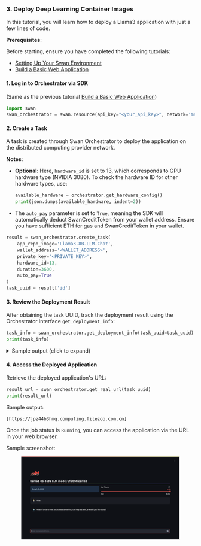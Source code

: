 ### 3. Deploy Deep Learning Container Images

In this tutorial, you will learn how to deploy a Llama3 application with just a few lines of code.

**Prerequisites**:

Before starting, ensure you have completed the following tutorials:
* [Setting Up Your Swan Environment](../quick-start/setting-up-your-swan-environment.md)
* [Build a Basic Web Application](../quick-start/build-a-serverless-web-application.md)

#### 1. Log in to Orchestrator via SDK

(Same as the previous tutorial [Build a Basic Web Application](../quick-start/build-a-serverless-web-application.md))

```python
import swan
swan_orchestrator = swan.resource(api_key="<your_api_key>", network='mainnet', service_name='Orchestrator')
```

#### 2. Create a Task

A task is created through Swan Orchestrator to deploy the application on the distributed computing provider network.

**Notes**:
- **Optional**: Here, `hardware_id` is set to 13, which corresponds to GPU hardware type (NVIDIA 3080). To check the hardware ID for other hardware types, use:
  ```python
  available_hardware = orchestrator.get_hardware_config()
  print(json.dumps(available_hardware, indent=2))
  ```
- The `auto_pay` parameter is set to `True`, meaning the SDK will automatically deduct SwanCreditToken from your wallet address. Ensure you have sufficient ETH for gas and SwanCreditToken in your wallet.

```python
result = swan_orchestrator.create_task(
    app_repo_image='Llama3-8B-LLM-Chat',
    wallet_address='<WALLET_ADDRESS>',
    private_key='<PRIVATE_KEY>',
    hardware_id=13,
    duration=3600,
    auto_pay=True
)
task_uuid = result['id']
```

#### 3. Review the Deployment Result

After obtaining the task UUID, track the deployment result using the Orchestrator interface `get_deployment_info`:

```python
task_info = swan_orchestrator.get_deployment_info(task_uuid=task_uuid)
print(task_info)
```

<details>
<summary>Sample output (click to expand)</summary>

```json
{
  "data": {
    "computing_providers": [
      {
        "beneficiary": "0x000",
        "cp_account_address": "0x000",
        "created_at": 1722488518,
        "freeze_online": null,
        "id": 99,
        "lat": 35.8639,
        "lon": -78.535,
        "multi_address": [
          "/ip4/40.143.96.125/tcp/10011"
        ],
        "name": "new-cp-001",
        "node_id": "04d5b210591aa5aff5b4e49ad6a3ec57b72aefcdc99cd7888fff80b5991452d8a8dce099312cfb7e78637e04e9824a7274160e49176a00394745701ed450a113e2",
        "online": 1,
        "owner_address": "0x000",
        "region": "North Carolina-US",
        "task_types": "[1, 3]",
        "updated_at": 1722544641,
        "version": "2.0",
        "worker_address": "0x000"
      }
    ],
    "jobs": [
      {
        "build_log": "wss://log.cp.filezoo.com.cn:10011/api/v1/computing/lagrange/spaces/log?space_id=QmR7SP2ANxW55w9u6JuxvRs2wAD7asEibn9n6DKsykwR3U&type=build",
        "comments": "Running(downloadSource). downloadSource: no job_result_uri from api. downloadSource(Submitted).",
        "container_log": "wss://log.cp.filezoo.com.cn:10011/api/v1/computing/lagrange/spaces/log?space_id=QmR7SP2ANxW55w9u6JuxvRs2wAD7asEibn9n6DKsykwR3U&type=container",
        "cp_account_address": "0x000",
        "created_at": 1722544628,
        "duration": 3600,
        "ended_at": null,
        "hardware": "C1ae.small",
        "id": 5,
        "job_real_uri": "https://g7dlk8hii5.cp.filezoo.com.cn",
        "job_result_uri": null,
        "job_source_uri": "https://plutotest.acl.swanipfs.com/ipfs/QmR7SP2ANxW55w9u6JuxvRs2wAD7asEibn9n6DKsykwR3U",
        "name": "Job-cb9e9afc-f51c-4fb3-9f70-384e9342e516",
        "node_id": "04d5b210591aa5aff5b4e49ad6a3ec57b72aefcdc99cd7888fff80b5991452d8a8dce099312cfb7e78637e04e9824a7274160e49176a00394745701ed450a113e2",
        "start_at": 1722544628,
        "status": "Running",
        "storage_source": "swanhub",
        "task_uuid": "f6e81501-4d59-44fe-9ce9-85f8ccc86529",
        "type": null,
        "updated_at": 1722544659,
        "uuid": "cb9e9afc-f51c-4fb3-9f70-384e9342e516"
      }
    ],
    "task": {
      "comments": null,
      "created_at": 1722544608,
      "end_at": 1722548208,
      "id": 3,
      "leading_job_id": "cb9e9afc-f51c-4fb3-9f70-384e9342e516",
      "name": null,
      "refund_amount": null,
      "refund_wallet": "0x000",
      "source": "v2",
      "start_at": 1722544608,
      "start_in": 300,
      "status": "completed",
      "task_detail": {
        "amount": 0.0,
        "bidder_limit": 3,
        "created_at": 1722544608,
        "dcc_selected_cp_list": null,
        "duration": 172800,
        "end_at": 1722548208,
        "hardware": "<hardware_name>",
        "job_result_uri": null,
        "job_source_uri": "https://plutotest.acl.swanipfs.com/ipfs/QmR7SP2ANxW55w9u6JuxvRs2wAD7asEibn9n6DKsykwR3U",
        "price_per_hour": "0.0",
        "requirements": {
          "hardware": "None",
          "hardware_type": "GPU",
          "memory": "2",
          "preferred_cp_list": null,
          "region": "global",
          "storage": null,
          "update_max_lag": null,
          "vcpu": "2"
        },
        "space": {
          "activeOrder": {
            "config": {
              "description": "3080",
              "hardware": "GPU",
              "hardware_id": 0,
              "hardware_type": "GPU",
              "memory": 2,
              "name": "<hardware_name>",
              "price_per_hour": 10.0,
              "vcpu": 2
            }
          },
          "name": "0",
          "uuid": "1770b0a6-929f-4e50-aa53-2e1614459ae0"
        },
        "start_at": 1722544608,
        "status": "paid",
        "storage_source": "swanhub",
        "type": "None",
        "updated_at": 1722544608
      },
      "task_detail_cid": "https://plutotest.acl.swanipfs.com/ipfs/QmSoWh97T8xUKQMd6HEKhWiuHHeSjXgpY5yFpauW5v1Yo1",
      "tx_hash": null,
      "type": "None",
      "updated_at": 1722544632,
      "user_id": 4,
      "uuid": "f6e81501-4d59-44fe-9ce9-85f8ccc86529"
    }
  },
  "message": "fetch task info for task_uuid='f6e81501-4d59-44fe-9ce9-85f8ccc86529' successfully",
  "status": "success"
}
```

</details>

#### 4. Access the Deployed Application

Retrieve the deployed application's URL:

```python
result_url = swan_orchestrator.get_real_url(task_uuid)
print(result_url)
```

Sample output:

```
[https://jpz44b3hmq.computing.filezoo.com.cn]
```

Once the job status is `Running`, you can access the application via the URL in your web browser.

Sample screenshot:

<figure><img src="../../.gitbook/assets/llama3.png" alt=""><figcaption></figcaption></figure>